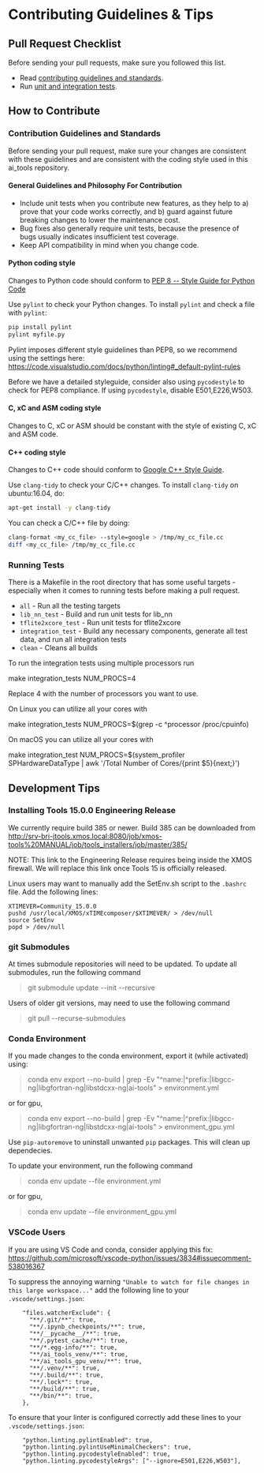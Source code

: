 # Contributing Guidelines & Tips

## Pull Request Checklist
Before sending your pull requests, make sure you followed this list.

* Read [contributing guidelines and standards](CONTRIBUTING.md).
* Run [unit and integration tests](#Running-Tests).

## How to Contribute

### Contribution Guidelines and Standards

Before sending your pull request, make sure your changes are consistent with these guidelines and are consistent with the coding style used in this ai_tools repository.

#### General Guidelines and Philosophy For Contribution

* Include unit tests when you contribute new features, as they help to a) prove that your code works correctly, and b) guard against future breaking changes to lower the maintenance cost.
* Bug fixes also generally require unit tests, because the presence of bugs usually indicates insufficient test coverage.
* Keep API compatibility in mind when you change code.

#### Python coding style

Changes to Python code should conform to [PEP 8 -- Style Guide for Python Code](https://www.python.org/dev/peps/pep-0008/)

Use `pylint` to check your Python changes. To install `pylint` and check a file with `pylint`:

```bash
pip install pylint
pylint myfile.py
```

Pylint imposes different style guidelines than PEP8, so we recommend using the settings here: https://code.visualstudio.com/docs/python/linting#_default-pylint-rules

Before we have a detailed styleguide, consider also using `pycodestyle` to check for PEP8 compliance. If using `pycodestyle`, disable E501,E226,W503.

#### C, xC and ASM coding style

Changes to C, xC or ASM should be constant with the style of existing C, xC and ASM code.

#### C++ coding style

Changes to C++ code should conform to
[Google C++ Style Guide](https://google.github.io/styleguide/cppguide.html).

Use `clang-tidy` to check your C/C++ changes. To install `clang-tidy` on ubuntu:16.04, do:

```bash
apt-get install -y clang-tidy
```

You can check a C/C++ file by doing:


```bash
clang-format <my_cc_file> --style=google > /tmp/my_cc_file.cc
diff <my_cc_file> /tmp/my_cc_file.cc
```

### Running Tests

There is a Makefile in the root directory that has some useful targets - especially when it comes to running tests before making a pull request.

* `all` - Run all the testing targets
* `lib_nn_test` - Build and run unit tests for lib_nn
* `tflite2xcore_test` - Run unit tests for tflite2xcore
* `integration_test` - Build any necessary components, generate all test data, and run all integration tests
* `clean` - Cleans all builds

To run the integration tests using multiple processors run 

  make integration_tests NUM_PROCS=4

Replace 4 with the number of processors you want to use.  

On Linux you can utilize all your cores with

  make integration_tests NUM_PROCS=$(grep -c ^processor /proc/cpuinfo)

On macOS you can utilize all your cores with

  make integration_test NUM_PROCS=$(system_profiler SPHardwareDataType | awk '/Total Number of Cores/{print $5}{next;}')

## Development Tips

### Installing Tools 15.0.0 Engineering Release

We currently require build 385 or newer.  Build 385 can be downloaded from http://srv-bri-jtools.xmos.local:8080/job/xmos-tools%20MANUAL/job/tools_installers/job/master/385/

NOTE: This link to the Engineering Release requires being inside the XMOS firewall.  We will replace this link once Tools 15 is officially released.

Linux users may want to manually add the SetEnv.sh script to the `.bashrc` file.  Add the following lines:

    XTIMEVER=Community_15.0.0
    pushd /usr/local/XMOS/xTIMEcomposer/$XTIMEVER/ > /dev/null
    source SetEnv
    popd > /dev/null


### git Submodules

At times submodule repositories will need to be updated.  To update all submodules, run the following command

> git submodule update --init --recursive

Users of older git versions, may need to use the following command

> git pull --recurse-submodules


### Conda Environment

If you made changes to the conda environment, export it (while activated) using:

> conda env export --no-build | grep -Ev "^name:|^prefix:|libgcc-ng|libgfortran-ng|libstdcxx-ng|ai-tools" > environment.yml

or for gpu, 

> conda env export --no-build | grep -Ev "^name:|^prefix:|libgcc-ng|libgfortran-ng|libstdcxx-ng|ai-tools" > environment_gpu.yml

Use `pip-autoremove` to uninstall unwanted `pip` packages. This will clean up dependecies.

To update your environment, run the following command

> conda env update --file environment.yml

or for gpu, 

> conda env update --file environment_gpu.yml

### VSCode Users

If you are using VS Code and conda, consider applying this fix:
https://github.com/microsoft/vscode-python/issues/3834#issuecomment-538016367

To suppress the annoying warning `"Unable to watch for file changes in this large workspace..."` add the following line to your `.vscode/settings.json`:

```
    "files.watcherExclude": {
      "**/.git/**": true,
      "**/.ipynb_checkpoints/**": true,
      "**/__pycache__/**": true,
      "**/.pytest_cache/**": true,
      "**/*.egg-info/**": true,
      "**/ai_tools_venv/**": true,
      "**/ai_tools_gpu_venv/**": true,
      "**/.venv/**": true,
      "**/.build/**": true,
      "**/.lock*": true,
      "**/build/**": true,
      "**/bin/**": true,
    },
```

To ensure that your linter is configured correctly add these lines to your `.vscode/settings.json`:
```
    "python.linting.pylintEnabled": true,
    "python.linting.pylintUseMinimalCheckers": true,
    "python.linting.pycodestyleEnabled": true,
    "python.linting.pycodestyleArgs": ["--ignore=E501,E226,W503"],
```
